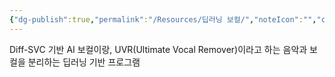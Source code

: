 ```yaml
---
{"dg-publish":true,"permalink":"/Resources/딥러닝 보컬/","noteIcon":"","created":"2023-11-17T09:24:00.685+09:00","updated":"2023-12-20T12:33:32.095+09:00"}
---
```


 Diff-SVC 기반 AI 보컬이랑, UVR(Ultimate Vocal Remover)이라고 하는 음악과 보컬을 분리하는 딥러닝 기반 프로그램